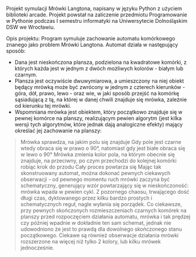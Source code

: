 Projekt symulacji Mrówki Langtona, napisany w języku Python z użyciem biblioteki arcade.
Projekt powstał na zaliczenie przedmiotu Programowanie w Pythonie podczas I semestru informatyki na Uniwersytecie Dolnośląskim DSW we Wrocławiu.

Opis projektu:
Program symuluje zachowanie automatu komórkowego znanego jako problem Mrówki Langtona. Automat działa w następujący sposób:
 - Dana jest nieskończona plansza, podzielona na kwadratowe komórki, z których każda jest w jednym z dwóch możliwych kolorów - białym lub czarnym.
 - Plansza jest oczywiście dwuwymiarowa, a umieszczony na niej obiekt będący mrówką może być zwrócony w jednym z czterech kierunków - góra, dół, prawo, lewo - 
oraz wie, w jaki sposób przejść na komórkę sąsiadującą z tą, na której w danej chwili znajduje się mrówka, zależnie od kierunku tej mrówki.
 - Wspomniana mrówka jest obiektem, który początkowo znajduje się w pewnej komórce na planszy, realizującym pewien algorytm (jest kilka wersji tych algorytmów, które jednak dają analogiczne efekty) 
mający określać jej zachowanie na planszy:
  > Mrówka sprawdza, na jakim polu się znajduje
  > Gdy pole jest czarne wtedy obraca się w prawo o 90°, natomiast gdy jest białe obraca się w lewo o 90°
  > Mrówka zmienia kolor pola, na którym obecnie się znajduje, na przeciwny, po czym przechodzi do kolejnej komórki robiąc krok do przodu
  > Cały proces powtarza się
Mając tak skonstruowany automat, można dokonać pewnych ciekawych obserwacji - od pewnego momentu ruch mrówki zaczyna być schematyczny, generujący wzór powtarzający się w nieskończoność: 
mrówka wpada w pewien cykl. Z pozornego chaosu, trwającego dość długi czas, dyktowanego przez kilku bardzo prostych i schematycznych reguł, nagle wyłania się porządek. 
Co ciekawsze, przy pewnych skończonych rozmieszczeniach czarnych komórek na planszy przed rozpoczęciem działania automatu, mrówka i tak prędzej czy później wpadnie w dokładnie ten sam schemat,
jednak nie udowodniono że jest to prawdą dla dowolnego skończonego stanu początkowego. Ciekawe są również obserwacje działania mrówki rozszerzone na więcej niż tylko 2 kolory, lub kilku mrówek jednocześnie.
